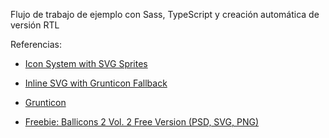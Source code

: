Flujo de trabajo de ejemplo con Sass, TypeScript y creación automática de versión RTL

Referencias:

* [Icon System with SVG Sprites](https://css-tricks.com/svg-sprites-use-better-icon-fonts/)

* [Inline SVG with Grunticon Fallback](https://css-tricks.com/inline-svg-grunticon-fallback/)

* [Grunticon](http://www.grunticon.com/)

* [Freebie: Ballicons 2 Vol. 2 Free Version (PSD, SVG, PNG)](http://tympanus.net/codrops/2014/10/27/freebie-ballicons-2-vol-2/)




 

